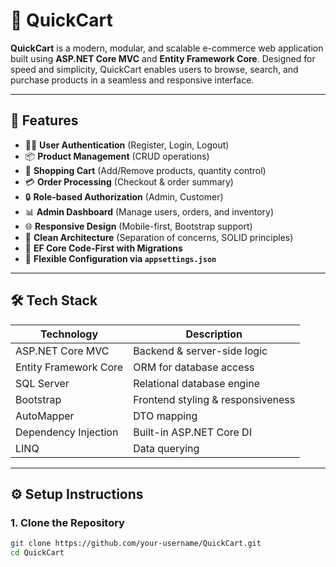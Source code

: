 # 🛒 QuickCart

**QuickCart** is a modern, modular, and scalable e-commerce web application built using **ASP.NET Core MVC** and **Entity Framework Core**. Designed for speed and simplicity, QuickCart enables users to browse, search, and purchase products in a seamless and responsive interface.

---

## 🚀 Features

- 🧑‍💼 **User Authentication** (Register, Login, Logout)
- 📦 **Product Management** (CRUD operations)
- 🛒 **Shopping Cart** (Add/Remove products, quantity control)
- 💳 **Order Processing** (Checkout & order summary)
- 🔒 **Role-based Authorization** (Admin, Customer)
- 📊 **Admin Dashboard** (Manage users, orders, and inventory)
- 🌐 **Responsive Design** (Mobile-first, Bootstrap support)
- 📁 **Clean Architecture** (Separation of concerns, SOLID principles)
- 🧪 **EF Core Code-First with Migrations**
- 🔌 **Flexible Configuration via `appsettings.json`**

---

## 🛠️ Tech Stack

| Technology        | Description                         |
|-------------------|-------------------------------------|
| ASP.NET Core MVC  | Backend & server-side logic         |
| Entity Framework Core | ORM for database access        |
| SQL Server        | Relational database engine          |
| Bootstrap         | Frontend styling & responsiveness   |
| AutoMapper        | DTO mapping                         |
| Dependency Injection | Built-in ASP.NET Core DI        |
| LINQ              | Data querying                       |

---

## ⚙️ Setup Instructions

### 1. Clone the Repository

```bash
git clone https://github.com/your-username/QuickCart.git
cd QuickCart
